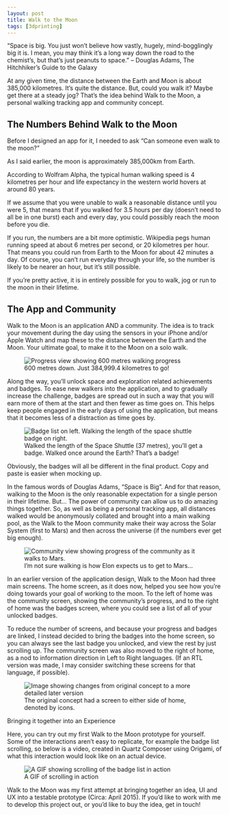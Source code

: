 ```yaml
---
layout: post
title: Walk to the Moon
tags: [3dprinting]
---
```


“Space is big. You just won’t believe how vastly, hugely, mind-bogglingly big it is. I mean, you may think it’s a long way down the road to the chemist’s, but that’s just peanuts to space.” – Douglas Adams, The Hitchhiker’s Guide to the Galaxy

At any given time, the distance between the Earth and Moon is about 385,000 kilometres. It’s quite the distance. But, could you walk it? Maybe get there at a steady jog? That’s the idea behind Walk to the Moon, a personal walking tracking app and community concept.

## The Numbers Behind Walk to the Moon

Before I designed an app for it, I needed to ask “Can someone even walk to the moon?”

As I said earlier, the moon is approximately 385,000km from Earth.

According to Wolfram Alpha, the typical human walking speed is 4 kilometres per hour and life expectancy in the western world hovers at around 80 years.

If we assume that you were unable to walk a reasonable distance until you were 5, that means that if you walked for 3.5 hours per day (doesn’t need to all be in one burst) each and every day, you could possibly reach the moon before you die.

If you run, the numbers are a bit more optimistic. Wikipedia pegs human running speed at about 6 metres per second, or 20 kilometres per hour. That means you could run from Earth to the Moon for about 42 minutes a day. Of course, you can’t run everyday through your life, so the number is likely to be nearer an hour, but it’s still possible.

If you’re pretty active, it is in entirely possible for you to walk, jog or run to the moon in their lifetime.

## The App and Community

Walk to the Moon is an application AND a community. The idea is to track your movement during the day using the sensors in your iPhone and/or Apple Watch and map these to the distance between the Earth and the Moon. Your ultimate goal, to make it to the Moon on a solo walk.

<figure class="figure d-block text-center">
  <img src="/img/walk-to-the-moon/600metres.png" class="figure-img img-fluid rounded" alt="Progress view showing 600 metres walking progress">
  <figcaption class="figure-caption text-center">600 metres down. Just 384,999.4 kilometres to go!</figcaption>
</figure>

Along the way, you’ll unlock space and exploration related achievements and badges. To ease new walkers into the application, and to gradually increase the challenge, badges are spread out in such a way that you will earn more of them at the start and then fewer as time goes on. This helps keep people engaged in the early days of using the application, but means that it becomes less of a distraction as time goes by.

<figure class="figure d-block text-center">
  <img src="/img/walk-to-the-moon/badges.jpg" class="figure-img img-fluid rounded" alt="Badge list on left. Walking the length of the space shuttle badge on right.">
  <figcaption class="figure-caption text-center">Walked the length of the Space Shuttle (37 metres), you’ll get a badge. Walked once around the Earth? That’s a badge!</figcaption>
</figure>

Obviously, the badges will all be different in the final product. Copy and paste is easier when mocking up.

In the famous words of Douglas Adams, “Space is Big”. And for that reason, walking to the Moon is the only reasonable expectation for a single person in their lifetime. But… The power of community can allow us to do amazing things together. So, as well as being a personal tracking app, all distances walked would be anonymously collated and brought into a main walking pool, as the Walk to the Moon community make their way across the Solar System (first to Mars) and then across the universe (if the numbers ever get big enough).

<figure class="figure d-block text-center">
  <img src="/img/walk-to-the-moon/community.png" class="figure-img img-fluid rounded" alt="Community view showing progress of the community as it walks to Mars.">
  <figcaption class="figure-caption text-center">I’m not sure walking is how Elon expects us to get to Mars…</figcaption>
</figure>

In an earlier version of the application design, Walk to the Moon had three main screens. The home screen, as it does now, helped you see how you’re doing towards your goal of working to the moon. To the left of home was the community screen, showing the community’s progress, and to the right of home was the badges screen, where you could see a list of all of your unlocked badges.

To reduce the number of screens, and because your progress and badges are linked, I instead decided to bring the badges into the home screen, so you can always see the last badge you unlocked, and view the rest by just scrolling up. The community screen was also moved to the right of home, as a nod to information direction in Left to Right languages. (If an RTL version was made, I may consider switching these screens for that language, if possible).

<figure class="figure d-block text-center">
  <img src="/img/walk-to-the-moon/concept.jpg" class="figure-img img-fluid rounded" alt="Image showing changes from original concept to a more detailed later version">
  <figcaption class="figure-caption text-center">The original concept had a screen to either side of home, denoted by icons.</figcaption>
</figure>

Bringing it together into an Experience

Here, you can try out my first Walk to the Moon prototype for yourself. Some of the interactions aren’t easy to replicate, for example the badge list scrolling, so below is a video, created in Quartz Composer using Origami, of what this interaction would look like on an actual device.

<figure class="figure d-block text-center">
  <img src="/img/walk-to-the-moon/scrolling.gif" class="figure-img img-fluid rounded" alt="A GIF showing scrolling of the badge list in action">
  <figcaption class="figure-caption text-center">A GIF of scrolling in action</figcaption>
</figure>

Walk to the Moon was my first attempt at bringing together an idea, UI and UX into a testable prototype (Circa: April 2015). If you’d like to work with me to develop this project out, or you’d like to buy the idea, get in touch!
